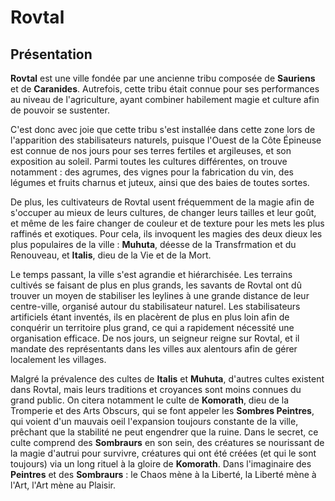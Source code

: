 # Rovtal

## Présentation
**Rovtal** est une ville fondée par une ancienne tribu composée de **Sauriens** et de **Caranides**. Autrefois, cette tribu était connue pour ses performances au niveau de l'agriculture, ayant combiner habilement magie et culture afin de pouvoir se sustenter. 

C'est donc avec joie que cette tribu s'est installée dans cette zone lors de l'apparition des stabilisateurs naturels, puisque l'Ouest de la Côte Épineuse est connue de nos jours pour ses terres fertiles et argileuses, et son exposition au soleil. Parmi toutes les cultures différentes, on trouve notamment : des agrumes, des vignes pour la fabrication du vin, des légumes et fruits charnus et juteux, ainsi que des baies de toutes sortes.

De plus, les cultivateurs de Rovtal usent fréquemment de la magie afin de s'occuper au mieux de leurs cultures, de changer leurs tailles et leur goût, et même de les faire changer de couleur et de texture pour les mets les plus raffinés et exotiques. Pour cela, ils invoquent les magies des deux dieux les plus populaires de la ville : **Muhuta**, déesse de la Transfrmation et du Renouveau, et **Italis**, dieu de la Vie et de la Mort. 

Le temps passant, la ville s'est agrandie et hiérarchisée. Les terrains cultivés se faisant de plus en plus grands, les savants de Rovtal ont dû trouver un moyen de stabiliser les leylines à une grande distance de leur centre-ville, organisé autour du stabilisateur naturel. Les stabilisateurs artificiels étant inventés, ils en placèrent de plus en plus loin afin de conquérir un territoire plus grand, ce qui a rapidement nécessité une organisation efficace. De nos jours, un seigneur reigne sur Rovtal, et il mandate des représentants dans les villes aux alentours afin de gérer localement les villages. 

Malgré la prévalence des cultes de **Italis** et **Muhuta**, d'autres cultes existent dans Rovtal, mais leurs traditions et croyances sont moins connues du grand public. On citera notamment le culte de **Komorath**, dieu de la Tromperie et des Arts Obscurs, qui se font appeler les **Sombres Peintres**, qui voient d'un mauvais oeil l'expansion toujours constante de la ville, prêchant que la stabilité ne peut engendrer que la ruine. Dans le secret, ce culte comprend des **Sombraurs** en son sein, des créatures se nourissant de la magie d'autrui pour survivre, créatures qui ont été créées (et qui le sont toujours) via un long rituel à la gloire de **Komorath**. Dans l'imaginaire des **Peintres** et des **Sombraurs** : le Chaos mène à la Liberté, la Liberté mène à l'Art, l'Art mène au Plaisir.
